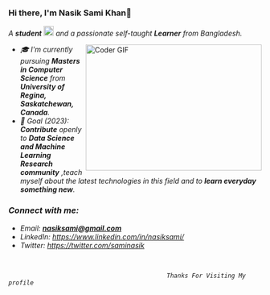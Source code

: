 ### Hi there, I'm Nasik Sami Khan👋

<p>
  <em>
    A <b>student</b> <img src="https://raw.githubusercontent.com/TheDudeThatCode/TheDudeThatCode/master/Assets/Medal.gif" width=20 height=20> and a passionate self-taught <b>Learner</b> from Bangladesh.
  </em>
 </p>
 <img align="right" alt="Coder GIF" height=250 width=350 src="https://magiccopy.xyz/assets/images/hadder.gif" />

<em>

- 🎓 I'm currently pursuing **Masters in Computer Science** from **University of Regina, Saskatchewan, Canada**.
- 🎯 Goal (2023): **Contribute** openly to **Data Science and Machine Learning Research community** ,teach myself about the latest technologies in this field and to **learn everyday something new**.

### Connect with me:
- Email: **nasiksami@gmail.com**
- LinkedIn: https://www.linkedin.com/in/nasiksami/
- Twitter: https://twitter.com/saminasik
<br />


                                                Thanks For Visiting My profile
